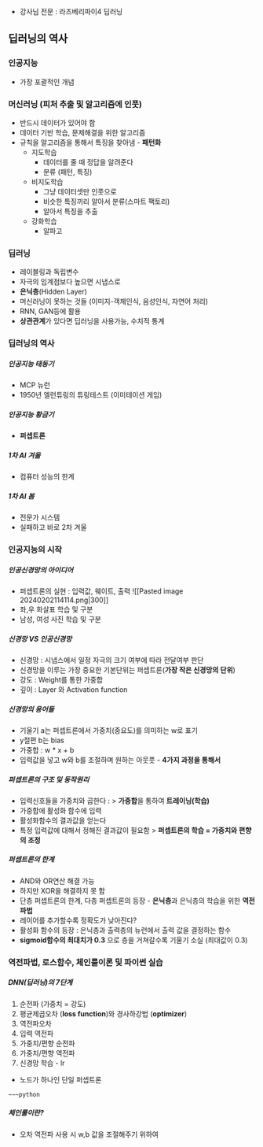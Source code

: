 - 강사님 전문 : 라즈베리파이4 딥러닝
## 딥러닝의 역사
### 인공지능
 - 가장 포괄적인 개념
### 머신러닝 (피처 추출 및 알고리즘에 인풋)
- 반드시 데이터가 있어야 함
- 데이터 기반 학습, 문제해결을 위한 알고리즘
- 규칙을 알고리즘을 통해서 특징을 찾아냄 - **패턴화**
	- 지도학습
		- 데이터를 줄 때 정답을 알려준다
		- 분류 (패턴, 특징)
	- 비지도학습
		- 그냥 데이터셋만 인풋으로
		- 비슷한 특징끼리 알아서 분류(스마트 팩토리)
		- 알아서 특징을 추출
	- 강화학습
		- 알파고
### 딥러닝
- 레이블링과 독립변수
- 자극의 임계점보다 높으면 시냅스로
- **은닉층**(Hidden Layer)
- 머신러닝이 못하는 것들 (이미지-객체인식, 음성인식, 자연어 처리)
- RNN, GAN등에 활용
- **상관관계**가 있다면 딥러닝을 사용가능, 수치적 통계
### 딥러닝의 역사
##### 인공지능 태동기
- MCP 뉴런
- 1950년 엘런튜링의 튜링테스트 (이미테이션 게임)
##### 인공지능 황금기
- **퍼셉트론**
##### 1차 AI 겨울
- 컴퓨터 성능의 한계
##### 1차 AI 봄
- 전문가 시스템
- 실패하고 바로 2차 겨울
### 인공지능의 시작
##### 인공신경망의 아이디어
- 퍼셉트론의 실현 : 입력값, 웨이트, 출력
  ![[Pasted image 20240202114114.png|300]]
- 좌,우 화살표 학습 및 구분
- 남성, 여성 사진 학습 및 구분
##### 신경망 VS 인공신경망
- 신경망 : 시냅스에서 일정 자극의 크기 여부에 따라 전달여부 판단
- 신경망을 이루는 가장 중요한 기본단위는 퍼셉트론(**가장 작은 신경망의 단위**)
- 강도 : Weight를 통한 가중합
- 깊이 : Layer 와 Activation function
##### 신경망의 용어들
- 기울기 a는 퍼셉트론에서 가중치(중요도)를 의미하는 w로 표기
- y절편 b는 bias
- 가중합 : w * x + b
- 입력값을 넣고 w와 b를 조절하며 원하는 아웃풋 - **4가지 과정을 통해서**
##### 퍼셉트론의 구조 및 동작원리
- 입력신호들을 가중치와 곱한다 :  > **가중합**을 통하여 **트레이닝(학습)**
- 가중합에 활성화 함수에 입력
- 활성화함수의 결과값을 얻는다
- 특정 입력값에 대해서 정해진 결과값이 필요함 > **퍼셉트론의 학습 = 가중치와 편향의 조정**
##### 퍼셉트론의 한계
- AND와 OR연산 해결 가능
- 하지만 XOR을 해결하지 못 함
- 단층 퍼셉트론의 한계, 다층 퍼셉트론의 등장 - **은닉층**과 은닉층의 학습을 위한 **역전파법**
- 레이어를 추가할수록 정확도가 낮아진다?
- 활성화 함수의 등장 : 은닉층과 출력층의 뉴런에서 출력 값을 결정하는 함수
- **sigmoid함수의 최대치가 0.3** 으로 층을 거쳐갈수록 기울기 소실 (최대값이 0.3)

### 역전파법, 로스함수, 체인룰이론 및 파이썬 실습 
##### DNN(딥러닝)의 7단계
1. 순전파 (가중치 = 강도)
2. 평균제곱오차 (**loss function**)와 경사하강법 (**optimizer**)
3. 역전파오차 
4. 입력 역전파
5. 가중치/편향 순전파
6. 가중치/편향 역전파
7. 신경망 학습 - lr

- 노드가 하나인 단일 퍼셉트론
```ad-note
~~~python

```
##### 체인룰이란?
- 오차 역전파 사용 시 w,b 값을 조절해주기 위하여
